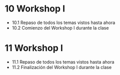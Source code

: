 # 10 Workshop I
	
- 10.1 Repaso de todos los temas vistos hasta ahora
- 10.2 Comienzo del Workshop I durante la clase

# 11 Workshop I
	
- 11.1 Repaso de todos los temas vistos hasta ahora
- 11.2 Finalización del Workshop I durante la clase